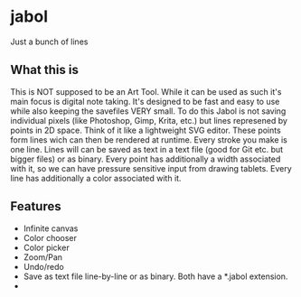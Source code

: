 # jabol
Just a bunch of lines

## What this is

This is NOT supposed to be an Art Tool. While it can be used as such it's main focus is digital note taking. It's designed to be fast and easy to use while also keeping the savefiles VERY small. To do this Jabol is not saving individual pixels (like Photoshop, Gimp, Krita, etc.) but lines represened by points in 2D space. Think of it like a lightweight SVG editor. These points form lines wich can then be rendered at runtime. Every stroke you make is one line. Lines will can be saved as text in a text file (good for Git etc. but bigger files) or as binary. Every point has additionally a width associated with it, so we can have pressure sensitive input from drawing tablets. Every line has additionally a color associated with it. 

## Features
- Infinite canvas
- Color chooser
- Color picker
- Zoom/Pan
- Undo/redo
- Save as text file line-by-line or as binary. Both have a *.jabol extension.
- 